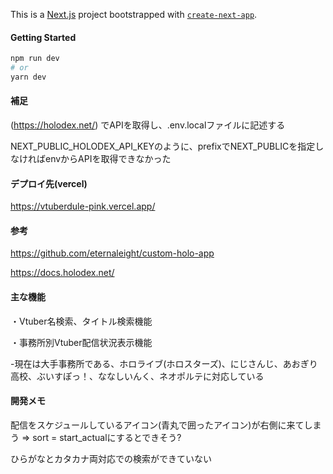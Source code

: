 This is a [Next.js](https://nextjs.org/) project bootstrapped with [`create-next-app`](https://github.com/vercel/next.js/tree/canary/packages/create-next-app).

#### Getting Started
```bash
npm run dev
# or
yarn dev
```

#### 補足
(https://holodex.net/)
でAPIを取得し、.env.localファイルに記述する

NEXT_PUBLIC_HOLODEX_API_KEYのように、prefixでNEXT_PUBLICを指定しなければenvからAPIを取得できなかった


#### デプロイ先(vercel)
https://vtuberdule-pink.vercel.app/


#### 参考
https://github.com/eternaleight/custom-holo-app

https://docs.holodex.net/


#### 主な機能
・Vtuber名検索、タイトル検索機能

・事務所別Vtuber配信状況表示機能

-現在は大手事務所である、ホロライブ(ホロスターズ)、にじさんじ、あおぎり高校、ぶいすぽっ！、ななしいんく、ネオポルテに対応している

#### 開発メモ
配信をスケジュールしているアイコン(青丸で囲ったアイコン)が右側に来てしまう =>
sort = start_actualにするとできそう?

ひらがなとカタカナ両対応での検索ができていない
